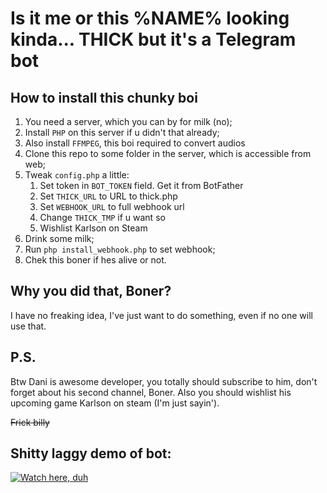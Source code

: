 # Is it me or this %NAME% looking kinda... **THICK** but it's a Telegram bot

## How to install this chunky boi
1. You need a server, which you can by for milk (no);
2. Install `PHP` on this server if u didn't that already;
3. Also install `FFMPEG`, this boi required to convert audios
4. Clone this repo to some folder in the server, which is accessible from web;
5. Tweak `config.php` a little:
   1. Set token in `BOT_TOKEN` field. Get it from BotFather
   2. Set `THICK_URL` to URL to thick.php
   3. Set `WEBHOOK_URL` to full webhook url
   4. Change `THICK_TMP` if u want so
   5. Wishlist Karlson on Steam
6. Drink some milk;
7. Run `php install_webhook.php` to set webhook;
8. Chek this boner if hes alive or not.

## Why you did that, Boner?
I have no freaking idea, I've just want to do something, even if no one will
use that.

## P.S.
Btw Dani is awesome developer, you totally should subscribe to him, don't
forget about his second channel, Boner. Also you should wishlist his upcoming game
Karlson on steam (I'm just sayin').

~~Frick billy~~

## Shitty laggy demo of bot:
[![Watch here, duh](https://img.youtube.com/vi/VsSqO0fYJ0Y/maxresdefault.jpg)](https://youtu.be/VsSqO0fYJ0Y)

